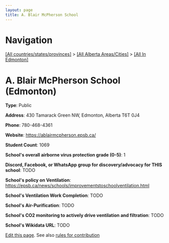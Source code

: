 ```yaml
---
layout: page
title: A. Blair McPherson School
---
```

# Navigation

[[All countries/states/provinces]](../../..) > [[All Alberta Areas/Cities]](../..) > [[All In Edmonton]](..)

# A. Blair McPherson School (Edmonton)

**Type**: Public

**Address**: 430 Tamarack Green NW, Edmonton, Alberta T6T 0J4

**Phone**: 780-468-4361

**Website**: <https://ablairmcpherson.epsb.ca/>

**Student Count**: 1069

**School's overall airborne virus protection grade (0-5)**: 1

**Discord, Facebook, or WhatsApp group for discovery/advocacy for THIS school**: TODO

**School's policy on Ventilation**: <https://epsb.ca/news/schools/improvementstoschoolventilation.html>

**School's Ventilation Work Completion**: TODO

**School's Air-Purification**: TODO

**School's CO2 monitoring to actively drive ventilation and filtration**: TODO

**School's Wikidata URL**: TODO


[Edit this page](https://github.com/ventilate-schools/AB/edit/main/./Edmonton/A._Blair_McPherson_School.md). See also [rules for contribution](../../../contribution-rules/)